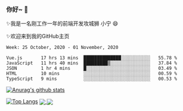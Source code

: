 ### 你好~  👋

✨我是一名刚工作一年的前端开发攻城狮 小宁 😄

✨欢迎来到我的GitHub主页
<!--
**7148505/7148505** is a ✨ _special_ ✨ repository because its `README.md` (this file) appears on your GitHub profile.

Here are some ideas to get you started:

- 🔭 I’m currently working on ...
- 🌱 I’m currently learning ...
- 👯 I’m looking to collaborate on ...
- 🤔 I’m looking for help with ...
- 💬 Ask me about ...
- 📫 How to reach me: ...
- 😄 Pronouns: ...
- ⚡ Fun fact: ...
-->

<!--START_SECTION:waka-->
```text
Week: 25 October, 2020 - 01 November, 2020

Vue.js       17 hrs 13 mins  ██████████████░░░░░░░░░░░   55.78 % 
JavaScript   11 hrs 40 mins  █████████▒░░░░░░░░░░░░░░░   37.84 % 
JSON         1 hr 4 mins     █░░░░░░░░░░░░░░░░░░░░░░░░   03.49 % 
HTML         10 mins         ░░░░░░░░░░░░░░░░░░░░░░░░░   00.59 % 
TypeScript   9 mins          ░░░░░░░░░░░░░░░░░░░░░░░░░   00.53 % 
```
<!--END_SECTION:waka-->

[![Anurag's github stats](https://github-readme-stats.vercel.app/api?username=ZhangNing-debug)](https://github.com/anuraghazra/github-readme-stats)

[![Top Langs](https://github-readme-stats.vercel.app/api/top-langs/?username=anuraghazra&layout=compact)](https://github.com/anuraghazra/github-readme-stats)
<a href="https://github.com/anuraghazra/github-readme-stats">
  <img align="center" src="https://github-readme-stats.vercel.app/api/pin/?username=anuraghazra&repo=github-readme-stats" />
</a>
<a href="https://github.com/anuraghazra/convoychat">
  <img align="center" src="https://github-readme-stats.vercel.app/api/pin/?username=anuraghazra&repo=convoychat" />
</a>
